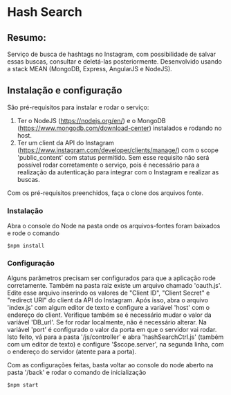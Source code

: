 # Hash Search

## Resumo:

Serviço de busca de hashtags no Instagram, com possibilidade de salvar essas buscas, consultar e deletá-las posteriormente. Desenvolvido usando a stack MEAN (MongoDB, Express, AngularJS e NodeJS).

## Instalação e configuração

São pré-requisitos para instalar e rodar o serviço:
1. Ter o NodeJS (https://nodejs.org/en/) e o MongoDB (https://www.mongodb.com/download-center) instalados e rodando no host. 
2. Ter um client da API do Instagram (https://www.instagram.com/developer/clients/manage/) com o scope 'public_content' com status permitido. Sem esse requisito não será possível rodar corretamente o serviço, pois é necessário para a realização da autenticação para integrar com o  Instagram e realizar as buscas.

Com os pré-requisitos preenchidos, faça o clone dos arquivos fonte.

### Instalação

Abra o console do Node na pasta onde os arquivos-fontes foram baixados e rode o comando

```shell
$npm install
```

### Configuração

Alguns parâmetros precisam ser configurados para que a aplicação rode corretamente. Também na pasta raiz existe um arquivo chamado 'oauth.js'. Edite esse arquivo inserindo os valores de "Client ID", "Client Secret" e "redirect URI" do client da API do Instagram. Após isso, abra o arquivo 'index.js' com algum editor de texto e configure a variável 'host' com o endereço do client. Verifique também se é necessário mudar o valor da variável 'DB_url'. Se for rodar localmente, não é necessário alterar. Na variável 'port' é configurado o valor da porta em que o servidor vai rodar. Isto feito, vá para a pasta '/js/controller' e abra 'hashSearchCtrl.js' (também com um editor de texto) e configure '$scope.server', na segunda linha, com o endereço do servidor (atente para a porta).

Com as configurações feitas, basta voltar ao console do node aberto na pasta '/back' e rodar o comando de inicialização

```shell
$npm start
```
